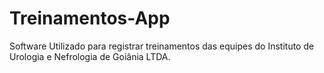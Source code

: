 # Treinamentos-App
Software Utilizado para registrar treinamentos das equipes do Instituto de Urologia e Nefrologia de Goiânia LTDA.
